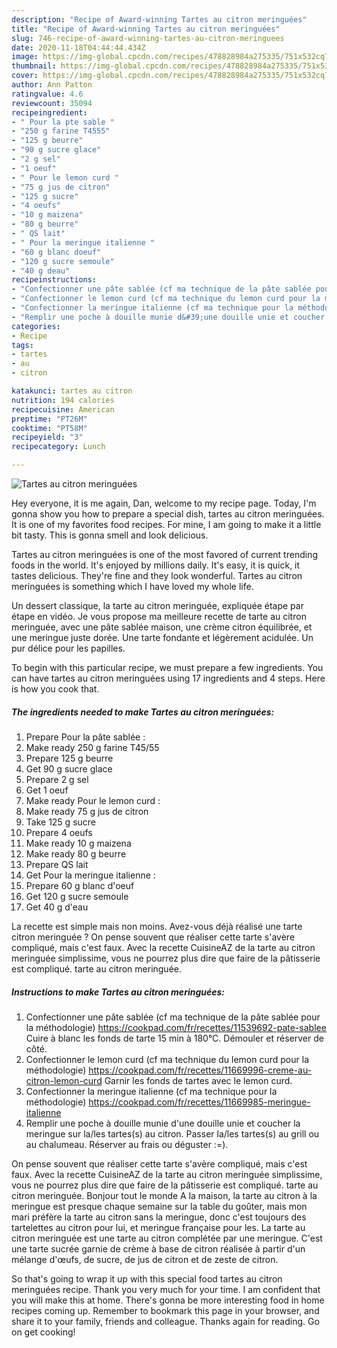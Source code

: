 ```yaml
---
description: "Recipe of Award-winning Tartes au citron meringuées"
title: "Recipe of Award-winning Tartes au citron meringuées"
slug: 746-recipe-of-award-winning-tartes-au-citron-meringuees
date: 2020-11-18T04:44:44.434Z
image: https://img-global.cpcdn.com/recipes/478828984a275335/751x532cq70/tartes-au-citron-meringuees-photo-principale-de-la-recette.jpg
thumbnail: https://img-global.cpcdn.com/recipes/478828984a275335/751x532cq70/tartes-au-citron-meringuees-photo-principale-de-la-recette.jpg
cover: https://img-global.cpcdn.com/recipes/478828984a275335/751x532cq70/tartes-au-citron-meringuees-photo-principale-de-la-recette.jpg
author: Ann Patton
ratingvalue: 4.6
reviewcount: 35094
recipeingredient:
- " Pour la pte sable "
- "250 g farine T4555"
- "125 g beurre"
- "90 g sucre glace"
- "2 g sel"
- "1 oeuf"
- " Pour le lemon curd "
- "75 g jus de citron"
- "125 g sucre"
- "4 oeufs"
- "10 g maizena"
- "80 g beurre"
- " QS lait"
- " Pour la meringue italienne "
- "60 g blanc doeuf"
- "120 g sucre semoule"
- "40 g deau"
recipeinstructions:
- "Confectionner une pâte sablée (cf ma technique de la pâte sablée pour la méthodologie) https://cookpad.com/fr/recettes/11539692-pate-sablee Cuire à blanc les fonds de tarte 15 min à 180°C. Démouler et réserver de côté."
- "Confectionner le lemon curd (cf ma technique du lemon curd pour la méthodologie) https://cookpad.com/fr/recettes/11669996-creme-au-citron-lemon-curd Garnir les fonds de tartes avec le lemon curd."
- "Confectionner la meringue italienne (cf ma technique pour la méthodologie) https://cookpad.com/fr/recettes/11669985-meringue-italienne"
- "Remplir une poche à douille munie d&#39;une douille unie et coucher la meringue sur la/les tartes(s) au citron. Passer la/les tartes(s) au grill ou au chalumeau. Réserver au frais ou déguster :=)."
categories:
- Recipe
tags:
- tartes
- au
- citron

katakunci: tartes au citron 
nutrition: 194 calories
recipecuisine: American
preptime: "PT26M"
cooktime: "PT58M"
recipeyield: "3"
recipecategory: Lunch

---
```



![Tartes au citron meringuées](https://img-global.cpcdn.com/recipes/478828984a275335/751x532cq70/tartes-au-citron-meringuees-photo-principale-de-la-recette.jpg)

Hey everyone, it is me again, Dan, welcome to my recipe page. Today, I'm gonna show you how to prepare a special dish, tartes au citron meringuées. It is one of my favorites food recipes. For mine, I am going to make it a little bit tasty. This is gonna smell and look delicious.

Tartes au citron meringuées is one of the most favored of current trending foods in the world. It's enjoyed by millions daily. It's easy, it is quick, it tastes delicious. They're fine and they look wonderful. Tartes au citron meringuées is something which I have loved my whole life.

Un dessert classique, la tarte au citron meringuée, expliquée étape par étape en vidéo. Je vous propose ma meilleure recette de tarte au citron meringuée, avec une pâte sablée maison, une crème citron équilibrée, et une meringue juste dorée. Une tarte fondante et légèrement acidulée. Un pur délice pour les papilles.


To begin with this particular recipe, we must prepare a few ingredients. You can have tartes au citron meringuées using 17 ingredients and 4 steps. Here is how you cook that.

<!--inarticleads1-->

##### The ingredients needed to make Tartes au citron meringuées:

1. Prepare  Pour la pâte sablée :
1. Make ready 250 g farine T45/55
1. Prepare 125 g beurre
1. Get 90 g sucre glace
1. Prepare 2 g sel
1. Get 1 oeuf
1. Make ready  Pour le lemon curd :
1. Make ready 75 g jus de citron
1. Take 125 g sucre
1. Prepare 4 oeufs
1. Make ready 10 g maizena
1. Make ready 80 g beurre
1. Prepare  QS lait
1. Get  Pour la meringue italienne :
1. Prepare 60 g blanc d&#39;oeuf
1. Get 120 g sucre semoule
1. Get 40 g d&#39;eau


La recette est simple mais non moins. Avez-vous déjà réalisé une tarte citron meringuée ? On pense souvent que réaliser cette tarte s&#39;avère compliqué, mais c&#39;est faux. Avec la recette CuisineAZ de la tarte au citron meringuée simplissime, vous ne pourrez plus dire que faire de la pâtisserie est compliqué. tarte au citron meringuée. 

<!--inarticleads2-->

##### Instructions to make Tartes au citron meringuées:

1. Confectionner une pâte sablée (cf ma technique de la pâte sablée pour la méthodologie) https://cookpad.com/fr/recettes/11539692-pate-sablee Cuire à blanc les fonds de tarte 15 min à 180°C. Démouler et réserver de côté.
1. Confectionner le lemon curd (cf ma technique du lemon curd pour la méthodologie) https://cookpad.com/fr/recettes/11669996-creme-au-citron-lemon-curd Garnir les fonds de tartes avec le lemon curd.
1. Confectionner la meringue italienne (cf ma technique pour la méthodologie) https://cookpad.com/fr/recettes/11669985-meringue-italienne
1. Remplir une poche à douille munie d&#39;une douille unie et coucher la meringue sur la/les tartes(s) au citron. Passer la/les tartes(s) au grill ou au chalumeau. Réserver au frais ou déguster :=).


On pense souvent que réaliser cette tarte s&#39;avère compliqué, mais c&#39;est faux. Avec la recette CuisineAZ de la tarte au citron meringuée simplissime, vous ne pourrez plus dire que faire de la pâtisserie est compliqué. tarte au citron meringuée. Bonjour tout le monde A la maison, la tarte au citron à la meringue est presque chaque semaine sur la table du goûter, mais mon mari préfère la tarte au citron sans la meringue, donc c&#39;est toujours des tartelettes au citron pour lui, et meringue française pour les. La tarte au citron meringuée est une tarte au citron complétée par une meringue. C&#39;est une tarte sucrée garnie de crème à base de citron réalisée à partir d&#39;un mélange d&#39;œufs, de sucre, de jus de citron et de zeste de citron. 

So that's going to wrap it up with this special food tartes au citron meringuées recipe. Thank you very much for your time. I am confident that you will make this at home. There's gonna be more interesting food in home recipes coming up. Remember to bookmark this page in your browser, and share it to your family, friends and colleague. Thanks again for reading. Go on get cooking!
